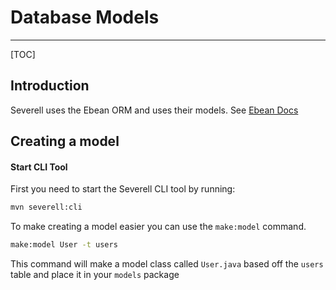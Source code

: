 # Database Models
---
[TOC]

## Introduction

Severell uses the Ebean ORM and uses their models. See [Ebean Docs](https://ebean.io/docs/)

## Creating a model

#### Start CLI Tool
First you need to start the Severell CLI tool by running:
```bash
mvn severell:cli
```

To make creating a model easier you can use the `make:model` command. 

```bash
make:model User -t users
```

This command will make a model class called `User.java` based off the `users` table and place it in your `models` package